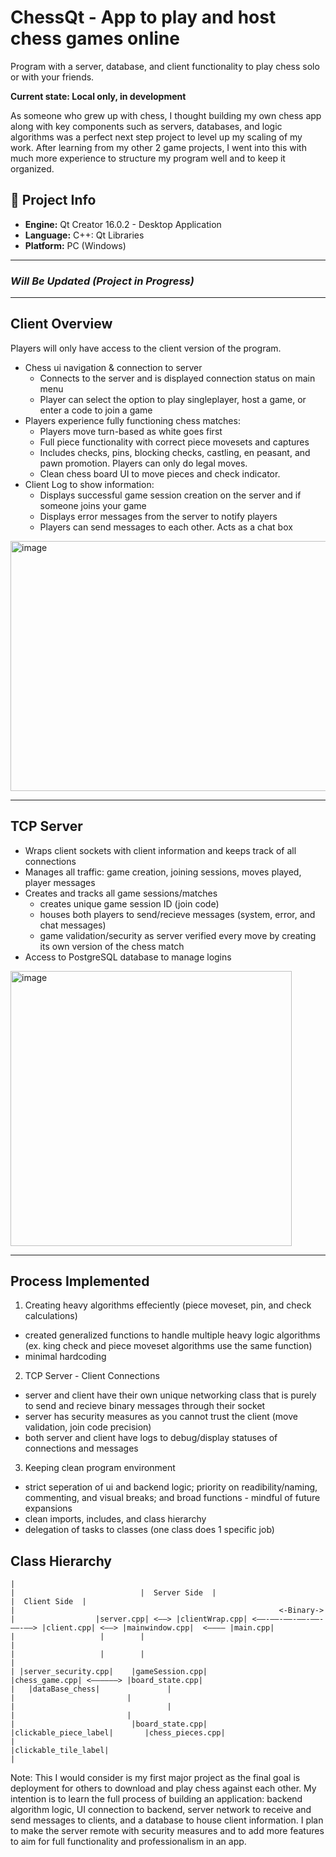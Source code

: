 # ChessQt - App to play and host chess games online

Program with a server, database, and client functionality to play chess solo or with your friends. 

**Current state: Local only, in development**

As someone who grew up with chess, I thought building my own chess app along with key components such as servers, databases, and logic algorithms was a perfect next step project
to level up my scaling of my work. After learning from my other 2 game projects, I went into this with much more experience to structure my program well and to keep it organized.

## 📂 Project Info

- **Engine:** Qt Creator 16.0.2 - Desktop Application
- **Language:** C++: Qt Libraries  
- **Platform:** PC (Windows)  

---
###  *Will Be Updated (Project in Progress)*
---

## Client Overview
Players will only have access to the client version of the program.

- Chess ui navigation & connection to server
  - Connects to the server and is displayed connection status on main menu
  - Player can select the option to play singleplayer, host a game, or enter a code to join a game
- Players experience fully functioning chess matches:  
  - Players move turn-based as white goes first 
  - Full piece functionality with correct piece movesets and captures
  - Includes checks, pins, blocking checks, castling, en peasant, and pawn promotion. Players can only do legal moves.
  - Clean chess board UI to move pieces and check indicator.
- Client Log to show information:  
  - Displays successful game session creation on the server and if someone joins your game 
  - Displays error messages from the server to notify players
  - Players can send messages to each other. Acts as a chat box

<img width="600" height="400" alt="image" src="https://github.com/user-attachments/assets/690a27f5-4834-45be-9874-becf66d674e4" />

---

## TCP Server
- Wraps client sockets with client information and keeps track of all connections
- Manages all traffic: game creation, joining sessions, moves played, player messages
- Creates and tracks all game sessions/matches
  - creates unique game session ID (join code)
  - houses both players to send/recieve messages (system, error, and chat messages)
  - game validation/security as server verified every move by creating its own version of the chess match
- Access to PostgreSQL database to manage logins

<img width="450" height="440" alt="image" src="https://github.com/user-attachments/assets/aa26c73a-0fe7-4696-8502-006dc15dfb28" />


---

## **Process Implemented**
1. Creating heavy algorithms effeciently (piece moveset, pin, and check calculations)
  - created generalized functions to handle multiple heavy logic algorithms (ex. king check and piece moveset algorithms use the same function)
  - minimal hardcoding
2. TCP Server - Client Connections
  - server and client have their own unique networking class that is purely to send and recieve binary messages through their socket
  - server has security measures as you cannot trust the client (move validation, join code precision)
  - both server and client have logs to debug/display statuses of connections and messages
3. Keeping clean program environment
  - strict seperation of ui and backend logic; priority on readibility/naming, commenting, and visual breaks; and broad functions - mindful of future expansions
  - clean imports, includes, and class hierarchy
  - delegation of tasks to classes (one class does 1 specific job)

## Class Hierarchy
```
|
|                            |  Server Side  |                                                |  Client Side  |
|                                                           <-Binary->                                
|                  |server.cpp| <——> |clientWrap.cpp| <——-——-——-——-——-——-——> |client.cpp| <——> |mainwindow.cpp|  <———— |main.cpp|
|                   |        |                                                                        |                
|                   |        |                                                                        |                         
| |server_security.cpp|    |gameSession.cpp|                                                   |chess_game.cpp| <——————> |board_state.cpp|       
|   |dataBase_chess|               |                                                                  |                         |    
|                                  |                                                                  |                         |        
|                          |board_state.cpp|                                               |clickable_piece_label|       |chess_pieces.cpp|
|                                                                                          |clickable_tile_label|
|                                                                                                                                                                                                                                                                                        
```                                                                                                                  

Note: This I would consider is my first major project as the final goal is deployment for others to download and play chess against each other. My intention is to learn the full
process of building an application: backend algorithm logic, UI connection to backend, server network to receive and send messages to clients, and a database to house client 
information. I plan to make the server remote with security measures and to add more features to aim for full functionality and professionalism in an app.
